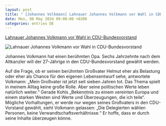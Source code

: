 ```yaml
---
layout: post
title: " [Johannes Volkmann] Lahnauer Johannes Volkmann vor Wahl in CDU-Bundesvorstand"
date: Mon, 06 May 2024 09:00:00 +0200
categories: entries DE
---
```

[Lahnauer Johannes Volkmann vor Wahl in CDU-Bundesvorstand](https://www.echo-online.de/politik/politik-hessen/volkmann-plaediert-fuer-differenzierten-blick-auf-aera-merkel-3545284)

![Lahnauer Johannes Volkmann vor Wahl in CDU-Bundesvorstand](https://img.echo-online.de/politik/politik-hessen/1crlsd-Kohl-Enkel-Volkmann-will-in-den-CDU-Vorstand/alternates/OG_IMAGE_1200/Kohl%20Enkel%20Volkmann%20will%20in%20den%20CDU%20Vorstand)

Johannes Volkmann hat einen berühmten Opa. Sechs Jahrzehnte nach dem Altkanzler will der 27-Jährige in den CDU-Bundesvorstand gewählt werden.

Auf die Frage, ob er seinen berühmten Großvater Helmut eher als Belastung oder eher als Chance für den eigenen Lebensentwurf sehe, antwortete Volkmann: „Mein Großvater ist jetzt seit sieben Jahren tot. Das Thema spielt in meinem Alltag keine große Rolle. Aber seine politischen Werte leben natürlich weiter.“ Gerade Kohls „Bekenntnis zu einem vereinten Europa und einem starken Westen sind Werte und Überzeugungen, die ich teile“. Mögliche Vorhaltungen, er werde nur wegen seines Großvaters in den CDU-Vorstand gewählt, sieht Volkmann gelassen: „Die Delegierten wählen Personen, keine Verwandtschaftsverhältnisse.“ Er hoffe, dass er durch seine Inhalte überzeugen könne.

